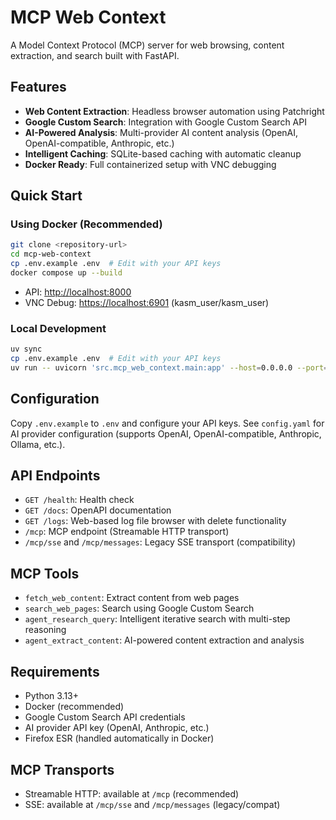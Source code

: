 # MCP Web Context

A Model Context Protocol (MCP) server for web browsing, content extraction, and search built with FastAPI.

## Features

- **Web Content Extraction**: Headless browser automation using Patchright
- **Google Custom Search**: Integration with Google Custom Search API  
- **AI-Powered Analysis**: Multi-provider AI content analysis (OpenAI, OpenAI-compatible, Anthropic, etc.)
- **Intelligent Caching**: SQLite-based caching with automatic cleanup
- **Docker Ready**: Full containerized setup with VNC debugging

## Quick Start

### Using Docker (Recommended)

```bash
git clone <repository-url>
cd mcp-web-context
cp .env.example .env  # Edit with your API keys
docker compose up --build
```


- API: <http://localhost:8000>
- VNC Debug: <https://localhost:6901> (kasm_user/kasm_user)

### Local Development

```bash
uv sync
cp .env.example .env  # Edit with your API keys
uv run -- uvicorn 'src.mcp_web_context.main:app' --host=0.0.0.0 --port=8000
```

## Configuration

Copy `.env.example` to `.env` and configure your API keys. See `config.yaml` for AI provider configuration (supports OpenAI, OpenAI-compatible, Anthropic, Ollama, etc.).

## API Endpoints

- `GET /health`: Health check
- `GET /docs`: OpenAPI documentation
- `GET /logs`: Web-based log file browser with delete functionality
- `/mcp`: MCP endpoint (Streamable HTTP transport)
- `/mcp/sse` and `/mcp/messages`: Legacy SSE transport (compatibility)

## MCP Tools

- `fetch_web_content`: Extract content from web pages
- `search_web_pages`: Search using Google Custom Search  
- `agent_research_query`: Intelligent iterative search with multi-step reasoning
- `agent_extract_content`: AI-powered content extraction and analysis

## Requirements

- Python 3.13+
- Docker (recommended)
- Google Custom Search API credentials
- AI provider API key (OpenAI, Anthropic, etc.)
- Firefox ESR (handled automatically in Docker)

## MCP Transports

- Streamable HTTP: available at `/mcp` (recommended)
- SSE: available at `/mcp/sse` and `/mcp/messages` (legacy/compat)
